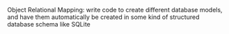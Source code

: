 Object Relational Mapping: write code to create different database models, and have them automatically be created in some kind of structured database schema like SQLite